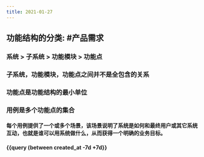 ```yaml
---
title: 2021-01-27
---
```


## 功能结构的分类: #产品需求
### 系统 > 子系统 > 功能模块 > 功能点
### 子系统，功能模块，功能点之间并不是全包含的关系
### 功能点是功能结构的最小单位
### 用例是多个功能点的集合
#### 每个用例提供了一个或多个场景，该场景说明了系统是如何和最终用户或其它系统互动，也就是谁可以用系统做什么，从而获得一个明确的业务目标。
#### {{query (between created_at -7d +7d}}
####
####
